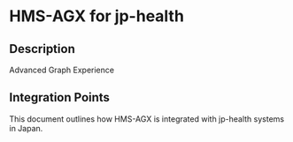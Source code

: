 # HMS-AGX for jp-health

## Description

Advanced Graph Experience

## Integration Points

This document outlines how HMS-AGX is integrated with jp-health systems in Japan.

